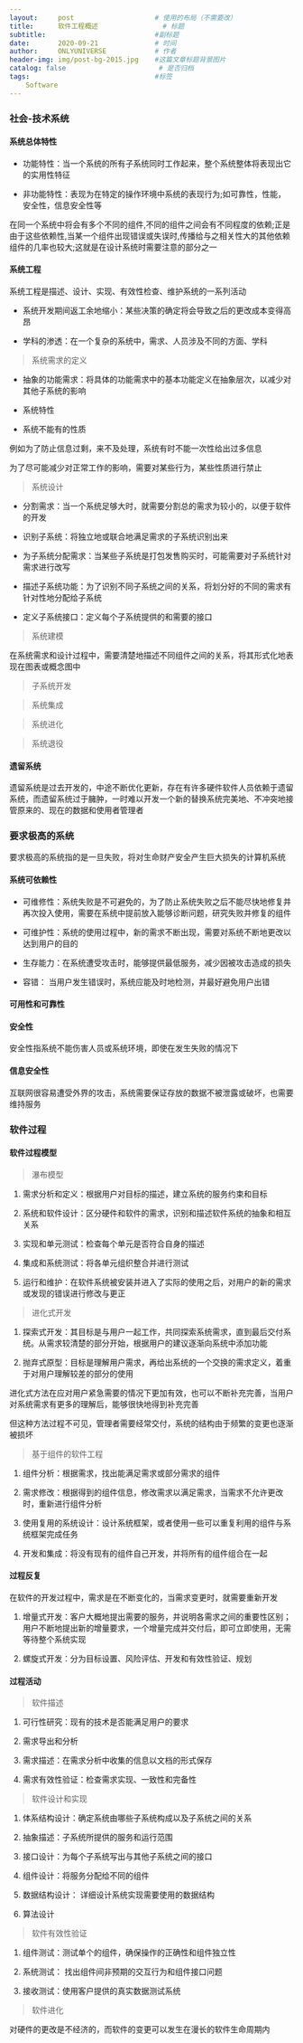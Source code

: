 ```yaml
---
layout:     post                    # 使用的布局（不需要改）
title:      软件工程概述                # 标题 
subtitle:                           #副标题
date:       2020-09-21              # 时间
author:     ONLYUNIVERSE            # 作者
header-img: img/post-bg-2015.jpg    #这篇文章标题背景图片
catalog: false                       # 是否归档
tags:                               #标签
    Software
---
```


### 社会-技术系统

#### 系统总体特性

* 功能特性：当一个系统的所有子系统同时工作起来，整个系统整体将表现出它的实用性特征

* 非功能特性：表现为在特定的操作环境中系统的表现行为;如可靠性，性能，安全性，信息安全性等

在同一个系统中将会有多个不同的组件,不同的组件之间会有不同程度的依赖;正是由于这些依赖性,当某一个组件出现错误或失误时,传播给与之相关性大的其他依赖组件的几率也较大;这就是在设计系统时需要注意的部分之一

#### 系统工程

系统工程是描述、设计、实现、有效性检查、维护系统的一系列活动

* 系统开发期间返工余地缩小：某些决策的确定将会导致之后的更改成本变得高昂

* 学科的渗透：在一个复杂的系统中，需求、人员涉及不同的方面、学科

> 系统需求的定义

* 抽象的功能需求：将具体的功能需求中的基本功能定义在抽象层次，以减少对其他子系统的影响

* 系统特性

* 系统不能有的性质

例如为了防止信息过剩，来不及处理，系统有时不能一次性给出过多信息

为了尽可能减少对正常工作的影响，需要对某些行为，某些性质进行禁止

> 系统设计

* 分割需求：当一个系统足够大时，就需要分割总的需求为较小的，以便于软件的开发

* 识别子系统：将独立地或联合地满足需求的子系统识别出来

* 为子系统分配需求：当某些子系统是打包发售购买时，可能需要对子系统针对需求进行改写

* 描述子系统功能：为了识别不同子系统之间的关系，将划分好的不同的需求有针对性地分配给子系统

* 定义子系统接口：定义每个子系统提供的和需要的接口

> 系统建模

在系统需求和设计过程中，需要清楚地描述不同组件之间的关系，将其形式化地表现在图表或概念图中

> 子系统开发

> 系统集成

> 系统进化

> 系统退役

#### 遗留系统

遗留系统是过去开发的，中途不断优化更新，存在有许多硬件软件人员依赖于遗留系统，而遗留系统过于臃肿，一时难以开发一个新的替换系统完美地、不冲突地接管原来的、现在的数据和使用者管理者

### 要求极高的系统

要求极高的系统指的是一旦失败，将对生命财产安全产生巨大损失的计算机系统

#### 系统可依赖性

* 可维修性：系统失败是不可避免的，为了防止系统失败之后不能尽快地修复并再次投入使用，需要在系统中提前放入能够诊断问题，研究失败并修复的组件

* 可维护性：系统的使用过程中，新的需求不断出现，需要对系统不断地更改以达到用户的目的

* 生存能力：在系统遭受攻击时，能够提供最低服务，减少因被攻击造成的损失

* 容错： 当用户发生错误时，系统应能及时地检测，并最好避免用户出错

#### 可用性和可靠性

#### 安全性

安全性指系统不能伤害人员或系统环境，即使在发生失败的情况下

#### 信息安全性

互联网很容易遭受外界的攻击，系统需要保证存放的数据不被泄露或破坏，也需要维持服务

### 软件过程

#### 软件过程模型

> 瀑布模型

1. 需求分析和定义：根据用户对目标的描述，建立系统的服务约束和目标

2. 系统和软件设计：区分硬件和软件的需求，识别和描述软件系统的抽象和相互关系

3. 实现和单元测试：检查每个单元是否符合自身的描述

4. 集成和系统测试：将各单元组织整合并进行测试

5. 运行和维护：在软件系统被安装并进入了实际的使用之后，对用户的新的需求或发现的错误进行修改与更正

> 进化式开发

1. 探索式开发：其目标是与用户一起工作，共同探索系统需求，直到最后交付系统。从需求较清楚的部分开始，根据用户的建议逐渐向系统中添加功能

2. 抛弃式原型：目标是理解用户需求，再给出系统的一个交换的需求定义，着重于对用户理解较差的部分的使用

进化式方法在应对用户紧急需要的情况下更加有效，也可以不断补充完善，当用户对系统需求有更多的理解后，能够很快地得到补充完善

但这种方法过程不可见，管理者需要经常交付，系统的结构由于频繁的变更也逐渐被损坏

> 基于组件的软件工程

1. 组件分析：根据需求，找出能满足需求或部分需求的组件

2. 需求修改：根据得到的组件信息，修改需求以满足需求，当需求不允许更改时，重新进行组件分析

3. 使用复用的系统设计：设计系统框架，或者使用一些可以重复利用的组件与系统框架完成任务

4. 开发和集成：将没有现有的组件自己开发，并将所有的组件组合在一起

#### 过程反复

在软件的开发过程中，需求是在不断变化的，当需求变更时，就需要重新开发

1. 增量式开发：客户大概地提出需要的服务，并说明各需求之间的重要性区别；用户不断地提出新的增量要求，一个增量完成并交付后，即可立即使用，无需等待整个系统实现

2. 螺旋式开发：分为目标设置、风险评估、开发和有效性验证、规划

#### 过程活动

> 软件描述

1. 可行性研究：现有的技术是否能满足用户的要求

2. 需求导出和分析

3. 需求描述：在需求分析中收集的信息以文档的形式保存

4. 需求有效性验证：检查需求实现、一致性和完备性

> 软件设计和实现

1. 体系结构设计：确定系统由哪些子系统构成以及子系统之间的关系

2. 抽象描述：子系统所提供的服务和运行范围

3. 接口设计：为每个子系统写出与其他子系统之间的接口

4. 组件设计：将服务分配给不同的组件

5. 数据结构设计： 详细设计系统实现需要使用的数据结构

6. 算法设计

> 软件有效性验证

1. 组件测试：测试单个的组件，确保操作的正确性和组件独立性

2. 系统测试： 找出组件间非预期的交互行为和组件接口问题

3. 接收测试：使用客户提供的真实数据测试系统

> 软件进化

对硬件的更改是不经济的，而软件的变更可以发生在漫长的软件生命周期内
